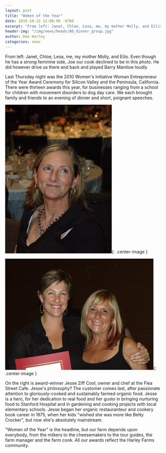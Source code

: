 ```yaml
---
layout: post
title: "Women of the Year"
date: 2010-10-15 12:00:00 -0700
excerpt: "From left: Janet, Chloe, Lesa, me, my mother Molly, and Eilis. Even though he has a strong feminine ..."
header-img: "/img/news/heads/80_dinner_group.jpg"
author: Dee Harley
categories: news
---
```

From left: Janet, Chloe, Lesa, me, my mother Molly, and Eilis. Even
though he has a strong feminine side, Joe our cook declined to be in
this photo. He did however drive us there and back and played Barry
Manilow loudly

Last Thursday night was the 2010 Women's Initiative Woman Entrepreneur
of the Year Award Ceremony for Silicon Valley and the Peninsula,
California. There were thirteen awards this year, for businesses
ranging from a school for children with movement disorders to dog day
care. We each brought family and friends to an evening of dinner and
short, poignant speeches.

![image](/img/news/80_janet.jpg){: .center-image }

![image](/img/news/80_dee_and_jesse.jpg){: .center-image }

On the right is award-winner Jesse Ziff Cool, owner and chef at the
Flea Street Cafe. Jesse's philosophy? The customer comes last, after
passionate attention to gloriously-cooked and sustainably farmed
organic food. Jesse is a hero, for her dedication to real food and her
gusto in bringing nurturing food to Stanford Hospital and in gardening
and cooking projects with local elementary schools. Jesse began her
organic restauranteur and cookery book career in 1975, when her kids
&quot;wished she was more like Betty Crocker&quot;, but now she's
absolutely mainstream.

&quot;Women of the Year&quot; is the headline, but our farm depends
upon everybody, from the milkers to the cheesemakers to the tour
guides, the farm manager and the farm cook. All our awards reflect the
Harley Farms community.

